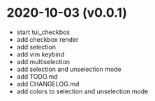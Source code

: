 # 2020-10-03 (v0.0.1)

- start tui_checkbox
- add checkbox render
- add selection
- add vim keybind
- add multiselection
- add selection and unselection mode
- add TODO.md
- add CHANGELOG.md
- add colors to selection and unselection mode
